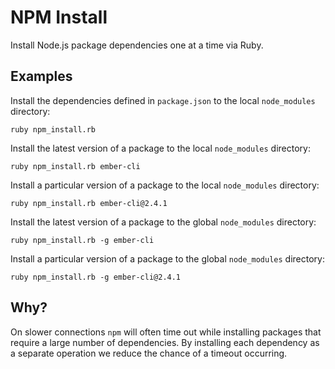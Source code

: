 NPM Install
===========

Install Node.js package dependencies one at a time via Ruby.

Examples
--------

Install the dependencies defined in `package.json` to the local `node_modules`
directory:

`ruby npm_install.rb`

Install the latest version of a package to the local `node_modules` directory:

`ruby npm_install.rb ember-cli`

Install a particular version of a package to the local `node_modules` directory:

`ruby npm_install.rb ember-cli@2.4.1`

Install the latest version of a package to the global `node_modules` directory:

`ruby npm_install.rb -g ember-cli`

Install a particular version of a package to the global `node_modules`
directory:

`ruby npm_install.rb -g ember-cli@2.4.1`

Why?
----

On slower connections `npm` will often time out while installing packages that
require a large number of dependencies. By installing each dependency
as a separate operation we reduce the chance of a timeout occurring.
